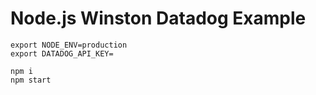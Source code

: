 # Node.js Winston Datadog Example

```
export NODE_ENV=production
export DATADOG_API_KEY=
```

```
npm i
npm start
```
